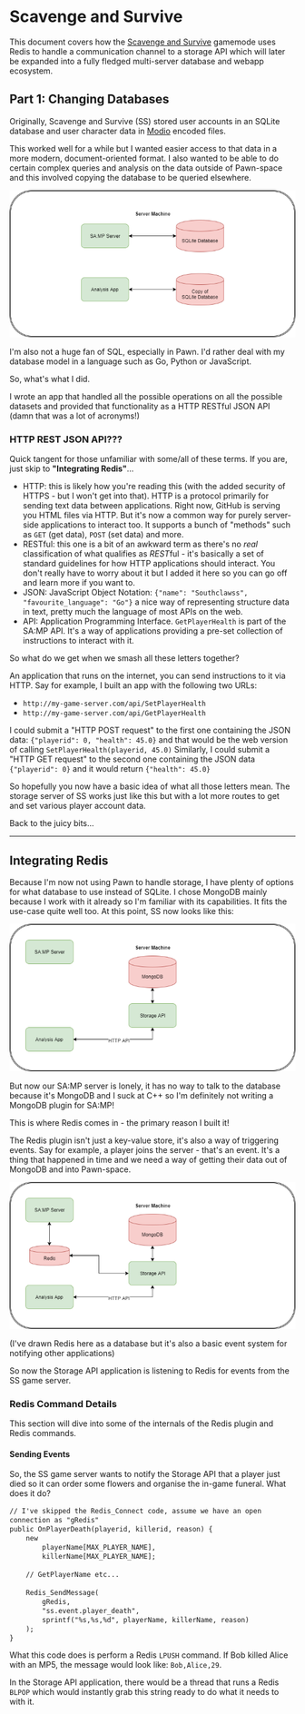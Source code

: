 # Scavenge and Survive

This document covers how the
[Scavenge and Survive](https://github.com/Southclawss/ScavengeSurvive) gamemode
uses Redis to handle a communication channel to a storage API which will later
be expanded into a fully fledged multi-server database and webapp ecosystem.

## Part 1: Changing Databases

Originally, Scavenge and Survive (SS) stored user accounts in an SQLite database
and user character data in [Modio](https://github.com/Southclawss/modio) encoded
files.

This worked well for a while but I wanted easier access to that data in a more
modern, document-oriented format. I also wanted to be able to do certain complex
queries and analysis on the data outside of Pawn-space and this involved copying
the database to be queried elsewhere.

![01-old-arch.png](01-old-arch.png)

I'm also not a huge fan of SQL, especially in Pawn. I'd rather deal with my
database model in a language such as Go, Python or JavaScript.

So, what's what I did.

I wrote an app that handled all the possible operations on all the possible
datasets and provided that functionality as a HTTP RESTful JSON API (damn that
was a lot of acronyms!)

### HTTP REST JSON API???

Quick tangent for those unfamiliar with some/all of these terms. If you are,
just skip to **"Integrating Redis"**...

* HTTP: this is likely how you're reading this (with the added security of
  HTTPS - but I won't get into that). HTTP is a protocol primarily for sending
  text data between applications. Right now, GitHub is serving you HTML files
  via HTTP. But it's now a common way for purely server-side applications to
  interact too. It supports a bunch of "methods" such as `GET` (get data),
  `POST` (set data) and more.
* RESTful: this one is a bit of an awkward term as there's no _real_
  classification of what qualifies as *REST*ful - it's basically a set of
  standard guidelines for how HTTP applications should interact. You don't
  really have to worry about it but I added it here so you can go off and learn
  more if you want to.
* JSON: JavaScript Object Notation: `{"name": "Southclawss",
  "favourite_language": "Go"}` a nice way of representing structure data in
  text, pretty much the language of most APIs on the web.
* API: Application Programming Interface. `GetPlayerHealth` is part of the SA:MP
  API. It's a way of applications providing a pre-set collection of instructions
  to interact with it.

So what do we get when we smash all these letters together?

An application that runs on the internet, you can send instructions to it via
HTTP. Say for example, I built an app with the following two URLs:

* `http://my-game-server.com/api/SetPlayerHealth`
* `http://my-game-server.com/api/GetPlayerHealth`

I could submit a "HTTP POST request" to the first one containing the JSON data:
`{"playerid": 0, "health": 45.0}` and that would be the web version of calling
`SetPlayerHealth(playerid, 45.0)` Similarly, I could submit a "HTTP GET request"
to the second one containing the JSON data `{"playerid": 0}` and it would return
`{"health": 45.0}`

So hopefully you now have a basic idea of what all those letters mean. The
storage server of SS works just like this but with a lot more routes to get and
set various player account data.

Back to the juicy bits...

---

## Integrating Redis

Because I'm now not using Pawn to handle storage, I have plenty of options for
what database to use instead of SQLite. I chose MongoDB mainly because I work
with it already so I'm familiar with its capabilities. It fits the use-case
quite well too. At this point, SS now looks like this:

![02-database-api.png](02-database-api.png)

But now our SA:MP server is lonely, it has no way to talk to the database
because it's MongoDB and I suck at C++ so I'm definitely not writing a MongoDB
plugin for SA:MP!

This is where Redis comes in - the primary reason I built it!

The Redis plugin isn't just a key-value store, it's also a way of triggering
events. Say for example, a player joins the server - that's an event. It's a
thing that happened in time and we need a way of getting their data out of
MongoDB and into Pawn-space.

![03-integrate-redis.png](03-integrate-redis.png)

(I've drawn Redis here as a database but it's also a basic event system for
notifying other applications)

So now the Storage API application is listening to Redis for events from the SS
game server.

### Redis Command Details

This section will dive into some of the internals of the Redis plugin and Redis
commands.

#### Sending Events

So, the SS game server wants to notify the Storage API that a player just died
so it can order some flowers and organise the in-game funeral. What does it do?

```pawn
// I've skipped the Redis_Connect code, assume we have an open connection as "gRedis"
public OnPlayerDeath(playerid, killerid, reason) {
    new
        playerName[MAX_PLAYER_NAME],
        killerName[MAX_PLAYER_NAME];

    // GetPlayerName etc...

    Redis_SendMessage(
        gRedis,
        "ss.event.player_death",
        sprintf("%s,%s,%d", playerName, killerName, reason)
    );
}
```

What this code does is perform a Redis `LPUSH` command. If Bob killed Alice with
an MP5, the message would look like: `Bob,Alice,29`.

In the Storage API application, there would be a thread that runs a Redis
`BLPOP` which would instantly grab this string ready to do what it needs to with
it.
